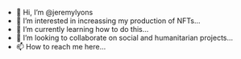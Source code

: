 - 👋 Hi, I’m @jeremylyons
- 👀 I’m interested in increassing my production of NFTs...
- 🌱 I’m currently learning how to do this...
- 💞️ I’m looking to collaborate on social and humanitarian projects...
- 📫 How to reach me here...

<!---
jeremylyons/jeremylyons is a ✨ special ✨ repository because its `README.md` (this file) appears on your GitHub profile.
You can click the Preview link to take a look at your changes.
--->

